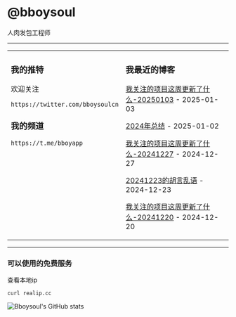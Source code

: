 # @bboysoul

人肉发包工程师

---


<table>
<tr>
<td valign="top" width="50%">

### 我的推特

欢迎关注

`https://twitter.com/bboysoulcn`

### 我的频道

`https://t.me/bboyapp`

</td>
<td valign="top" width="50%">

### 我最近的博客

<!-- blog start -->
[我关注的项目这周更新了什么-20250103](https://www.bboy.app/2025/01/03/%E6%88%91%E5%85%B3%E6%B3%A8%E7%9A%84%E9%A1%B9%E7%9B%AE%E8%BF%99%E5%91%A8%E6%9B%B4%E6%96%B0%E4%BA%86%E4%BB%80%E4%B9%88-20250103/) - 2025-01-03

[2024年总结](https://www.bboy.app/2025/01/02/2024%E5%B9%B4%E6%80%BB%E7%BB%93/) - 2025-01-02

[我关注的项目这周更新了什么-20241227](https://www.bboy.app/2024/12/27/%E6%88%91%E5%85%B3%E6%B3%A8%E7%9A%84%E9%A1%B9%E7%9B%AE%E8%BF%99%E5%91%A8%E6%9B%B4%E6%96%B0%E4%BA%86%E4%BB%80%E4%B9%88-20241227/) - 2024-12-27

[20241223的胡言乱语](https://www.bboy.app/2024/12/23/20241223%E7%9A%84%E8%83%A1%E8%A8%80%E4%B9%B1%E8%AF%AD/) - 2024-12-23

[我关注的项目这周更新了什么-20241220](https://www.bboy.app/2024/12/20/%E6%88%91%E5%85%B3%E6%B3%A8%E7%9A%84%E9%A1%B9%E7%9B%AE%E8%BF%99%E5%91%A8%E6%9B%B4%E6%96%B0%E4%BA%86%E4%BB%80%E4%B9%88-20241220/) - 2024-12-20
<!-- blog end -->
</td>
</tr></table>

---


### 可以使用的免费服务

查看本地ip

`curl realip.cc`

![Bboysoul's GitHub stats](https://github-readme-stats.vercel.app/api?username=bboysoulcn&show_icons=true)



